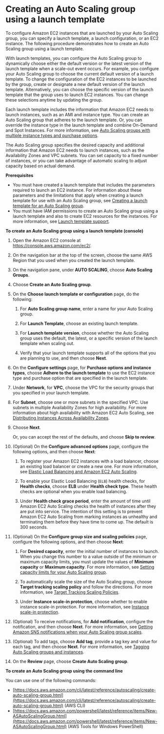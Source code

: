 # Creating an Auto Scaling group using a launch template<a name="create-asg-launch-template"></a>

To configure Amazon EC2 instances that are launched by your Auto Scaling group, you can specify a launch template, a launch configuration, or an EC2 instance\. The following procedure demonstrates how to create an Auto Scaling group using a launch template\. 

With launch templates, you can configure the Auto Scaling group to dynamically choose either the default version or the latest version of the launch template when a scale\-out event occurs\. For example, you configure your Auto Scaling group to choose the current default version of a launch template\. To change the configuration of the EC2 instances to be launched by the group, create or designate a new default version of the launch template\. Alternatively, you can choose the specific version of the launch template that the group uses to launch EC2 instances\. You can change these selections anytime by updating the group\. 

Each launch template includes the information that Amazon EC2 needs to launch instances, such as an AMI and instance type\. You can create an Auto Scaling group that adheres to the launch template\. Or, you can override the instance type in the launch template and combine On\-Demand and Spot Instances\. For more information, see [Auto Scaling groups with multiple instance types and purchase options](asg-purchase-options.md)\. 

The Auto Scaling group specifies the desired capacity and additional information that Amazon EC2 needs to launch instances, such as the Availability Zones and VPC subnets\. You can set capacity to a fixed number of instances, or you can take advantage of automatic scaling to adjust capacity based on actual demand\. 

**Prerequisites**
+ You must have created a launch template that includes the parameters required to launch an EC2 instance\. For information about these parameters and the limitations that apply when creating a launch template for use with an Auto Scaling group, see [Creating a launch template for an Auto Scaling group](create-launch-template.md)\.
+ You must have IAM permissions to create an Auto Scaling group using a launch template and also to create EC2 resources for the instances\. For more information, see [Launch template support](ec2-auto-scaling-launch-template-permissions.md)\.

**To create an Auto Scaling group using a launch template \(console\)**

1. Open the Amazon EC2 console at [https://console\.aws\.amazon\.com/ec2/](https://console.aws.amazon.com/ec2/)\.

1. On the navigation bar at the top of the screen, choose the same AWS Region that you used when you created the launch template\.

1. On the navigation pane, under **AUTO SCALING**, choose **Auto Scaling Groups**\.

1. Choose **Create an Auto Scaling group**\.

1. On the **Choose launch template or configuration** page, do the following:

   1. For **Auto Scaling group name**, enter a name for your Auto Scaling group\.

   1. For **Launch Template**, choose an existing launch template\.

   1. For **Launch template version**, choose whether the Auto Scaling group uses the default, the latest, or a specific version of the launch template when scaling out\. 

   1. Verify that your launch template supports all of the options that you are planning to use, and then choose **Next**\.

1. On the **Configure settings** page, for **Purchase options and instance types**, choose **Adhere to the launch template** to use the EC2 instance type and purchase option that are specified in the launch template\. 

1. Under **Network**, for **VPC**, choose the VPC for the security groups that you specified in your launch template\.

1. For **Subnet**, choose one or more subnets in the specified VPC\. Use subnets in multiple Availability Zones for high availability\. For more information about high availability with Amazon EC2 Auto Scaling, see [Distributing Instances Across Availability Zones](auto-scaling-benefits.md#arch-AutoScalingMultiAZ)\.

1. Choose **Next**\. 

   Or, you can accept the rest of the defaults, and choose **Skip to review**\. 

1. \(Optional\) On the **Configure advanced options** page, configure the following options, and then choose **Next**:

   1. To register your Amazon EC2 instances with a load balancer, choose an existing load balancer or create a new one\. For more information, see [Elastic Load Balancing and Amazon EC2 Auto Scaling](autoscaling-load-balancer.md)\.

   1. To enable your Elastic Load Balancing \(`ELB`\) health checks, for **Health checks**, choose **ELB** under **Health check type**\. These health checks are optional when you enable load balancing\. 

   1. Under **Health check grace period**, enter the amount of time until Amazon EC2 Auto Scaling checks the health of instances after they are put into service\. The intention of this setting is to prevent Amazon EC2 Auto Scaling from marking instances as unhealthy and terminating them before they have time to come up\. The default is 300 seconds\.

1. \(Optional\) On the **Configure group size and scaling policies** page, configure the following options, and then choose **Next**:

   1. For **Desired capacity**, enter the initial number of instances to launch\. When you change this number to a value outside of the minimum or maximum capacity limits, you must update the values of **Minimum capacity** or **Maximum capacity**\. For more information, see [Setting capacity limits for your Auto Scaling group](asg-capacity-limits.md)\.

   1. To automatically scale the size of the Auto Scaling group, choose **Target tracking scaling policy** and follow the directions\. For more information, see [Target Tracking Scaling Policies](as-scaling-target-tracking.md#policy-creating-scalingpolicies-console)\.

   1. Under **Instance scale\-in protection**, choose whether to enable instance scale\-in protection\. For more information, see [Instance scale\-in protection](as-instance-termination.md#instance-protection)\.

1. \(Optional\) To receive notifications, for **Add notification**, configure the notification, and then choose **Next**\. For more information, see [Getting Amazon SNS notifications when your Auto Scaling group scales](ASGettingNotifications.md)\.

1. \(Optional\) To add tags, choose **Add tag**, provide a tag key and value for each tag, and then choose **Next**\. For more information, see [Tagging Auto Scaling groups and instances](autoscaling-tagging.md)\.

1. On the **Review** page, choose **Create Auto Scaling group**\.

**To create an Auto Scaling group using the command line**

You can use one of the following commands:
+ [https://docs.aws.amazon.com/cli/latest/reference/autoscaling/create-auto-scaling-group.html](https://docs.aws.amazon.com/cli/latest/reference/autoscaling/create-auto-scaling-group.html) \(AWS CLI\)
+ [https://docs.aws.amazon.com/powershell/latest/reference/items/New-ASAutoScalingGroup.html](https://docs.aws.amazon.com/powershell/latest/reference/items/New-ASAutoScalingGroup.html) \(AWS Tools for Windows PowerShell\)